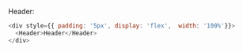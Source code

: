 Header:

```js
<div style={{ padding: '5px', display: 'flex',  width: '100%'}}>
  <Header>Header</Header>
</div>
```